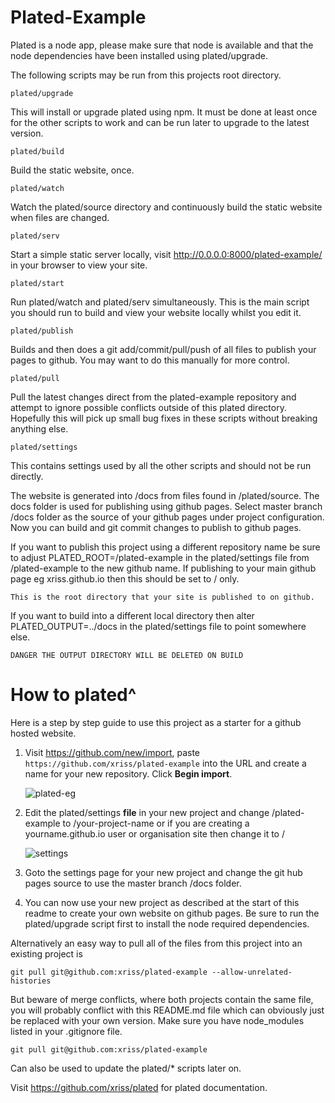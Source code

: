 # Plated-Example


Plated is a node app, please make sure that node is available and that
the node dependencies have been installed using plated/upgrade.



The following scripts may be run from this projects root directory.

	plated/upgrade

This will install or upgrade plated using npm. It must be done at least 
once for the other scripts to work and can be run later to upgrade to 
the latest version.


	plated/build

Build the static website, once.


	plated/watch

Watch the plated/source directory and continuously build the static 
website when files are changed.


	plated/serv

Start a simple static server locally, visit 
http://0.0.0.0:8000/plated-example/ in your browser to view your 
site.


	plated/start

Run plated/watch and plated/serv simultaneously. This is the main 
script you should run to build and view your website locally whilst you 
edit it.


	plated/publish

Builds and then does a git add/commit/pull/push of all files to publish 
your pages to github. You may want to do this manually for more 
control.


	plated/pull

Pull the latest changes direct from the plated-example repository and 
attempt to ignore possible conflicts outside of this plated directory. 
Hopefully this will pick up small bug fixes in these scripts without 
breaking anything else.


	plated/settings

This contains settings used by all the other scripts and should not be 
run directly.

The website is generated into /docs from files found in /plated/source. The 
docs folder is used for publishing using github pages. Select 
master branch /docs folder as the source of your github pages under 
project configuration. Now you can build and git commit changes to 
publish to github pages.

If you want to publish this project using a different repository name 
be sure to adjust PLATED_ROOT=/plated-example in the plated/settings file from 
/plated-example to the new github name. If publishing to your main 
github page eg xriss.github.io then this should be set to / only.

    This is the root directory that your site is published to on github.

If you want to build into a different local directory then alter 
PLATED_OUTPUT=../docs in the plated/settings file to point somewhere else. 

    DANGER THE OUTPUT DIRECTORY WILL BE DELETED ON BUILD


# How to plated^

Here is a step by step guide to use this project as a starter for a github hosted website.

1. Visit https://github.com/new/import, 
paste `https://github.com/xriss/plated-example` into the URL and 
create a name for your new repository. Click **Begin import**.

    ![plated-eg](https://cloud.githubusercontent.com/assets/1515961/21818265/07abc360-d75f-11e6-8260-bf842eb2f7aa.png)

2. Edit the plated/settings **file** in your new project and change 
/plated-example to /your-project-name or if you are creating a 
yourname.github.io user or organisation site then change it to /

    ![settings](https://cloud.githubusercontent.com/assets/1515961/21817287/57385988-d75b-11e6-8a61-ac33fd259e78.png)
    
3. Goto the settings page for your new project and change the git hub
pages source to use the master branch /docs folder.

4. You can now use your new project as described at the start of this 
readme to create your own website on github pages. Be sure to run the 
plated/upgrade script first to install the node required dependencies.


Alternatively an easy way to pull all of the files from this project 
into an existing project is

`git pull git@github.com:xriss/plated-example --allow-unrelated-histories`

But beware of merge conflicts, where both projects contain the same 
file, you will probably conflict with this README.md file which can 
obviously just be replaced with your own version. Make sure you have 
node_modules listed in your .gitignore file.

	git pull git@github.com:xriss/plated-example

Can also be used to update the plated/* scripts later on.


Visit https://github.com/xriss/plated for plated documentation.
